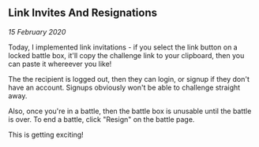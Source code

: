 Link Invites And Resignations
---

_15 February 2020_

Today, I implemented link invitations - if you select the link button on a locked battle box, it'll copy the challenge link to your clipboard, then you can paste it whereever you like!

The the recipient is logged out, then they can login, or signup if they don't have an account. Signups obviously won't be able to challenge straight away.

Also, once you're in a battle, then the battle box is unusable until the battle is over. To end a battle, click "Resign" on the battle page.

This is getting exciting!
